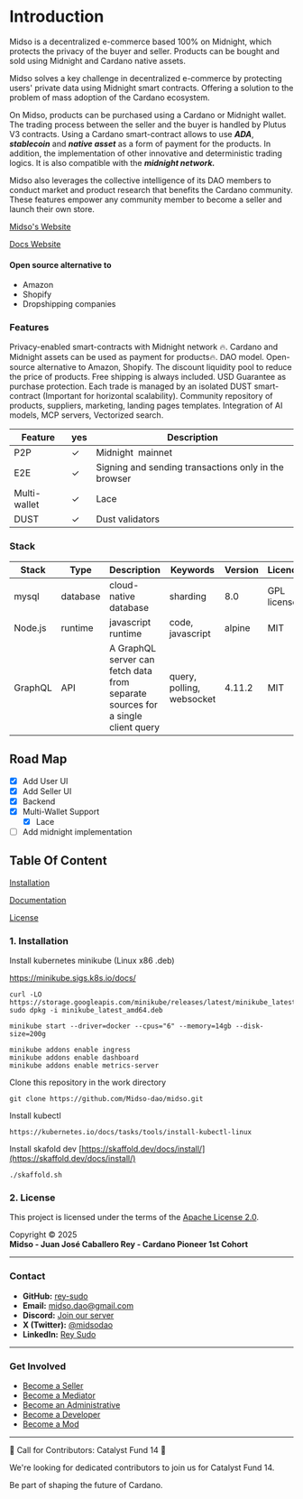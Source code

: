 # Introduction

Midso is a decentralized e-commerce based 100% on Midnight, which protects the privacy of the buyer and seller. Products can be bought and sold using Midnight and Cardano native assets.

Midso solves a key challenge in decentralized e-commerce by protecting users' private data using Midnight smart contracts. Offering a solution to the problem of mass adoption of the Cardano ecosystem.

On Midso, products can be purchased using a Cardano or Midnight wallet. The trading process between the seller and the buyer is handled by Plutus V3 contracts.
Using a Cardano smart-contract allows to use **_ADA_**, **_stablecoin_** and **_native asset_** as a form of payment for the products.
In addition, the implementation of other innovative and deterministic trading logics. It is also compatible with the **_midnight network._**

Midso also leverages the collective intelligence of its DAO members to conduct market and product research that benefits the Cardano community.
These features empower any community member to become a seller and launch their own store.

[Midso's Website](https://midso.io)

[Docs Website](https://docs.midso.io)

#### Open source alternative to

- Amazon
- Shopify
- Dropshipping companies

### Features
Privacy-enabled smart-contracts with Midnight network 🔥.
Cardano and Midnight assets can be used as payment for products🔥.
DAO model. Open-source alternative to Amazon, Shopify.
The discount liquidity pool to reduce the price of products.
Free shipping is always included.
USD Guarantee as purchase protection.
Each trade is managed by an isolated DUST smart-contract (Important for horizontal scalability).
Community repository of products, suppliers, marketing, landing pages templates.
Integration of AI models, MCP servers, Vectorized search.

| Feature      | yes | Description                                          |
| -------------- | ----- | ------------------------------------------------------ |
| P2P          | ✓  | Midnight  mainnet        |
| E2E          | ✓  | Signing and sending transactions only in the browser |
| Multi-wallet | ✓  | Lace                          |
| DUST       | ✓  | Dust validators                           |

### Stack


| Stack    | Type      | Description                  | Keywords                     | Version | Licence            | Repository                                                         |
| ---------- | ----------- | ------------------------------ | ------------------------------ | --------- | -------------------- | -------------------------------------------------------------------- |
| mysql    | database  | cloud-native database        | sharding                     | 8.0     | GPL license        | [https://www.mysql.com/downloads](https://www.mysql.com/downloads) |
| Node.js  | runtime   | javascript runtime           | code, javascript             | alpine  | MIT                | [https://github.com/nodejs/node](https://github.com/nodejs/node)   |
| GraphQL  | API       | A GraphQL server can fetch data from separate sources for a single client query | query, polling, websocket | 4.11.2 | MIT | [https://github.com/apollographql/apollo-server](https://github.com/apollographql/apollo-server)

## Road Map

- [X] Add User UI
- [X] Add Seller UI
- [X] Backend
- [X] Multi-Wallet Support
  - [X] Lace
- [ ] Add midnight implementation

## Table Of Content

[Installation](#installation)

[Documentation](#documentation)

[License](#license)

### 1\. Installation

Install kubernetes minikube (Linux x86 .deb)

https://minikube.sigs.k8s.io/docs/

```
curl -LO https://storage.googleapis.com/minikube/releases/latest/minikube_latest_amd64.deb
sudo dpkg -i minikube_latest_amd64.deb
```

```
minikube start --driver=docker --cpus="6" --memory=14gb --disk-size=200g 
```

```
minikube addons enable ingress
minikube addons enable dashboard
minikube addons enable metrics-server
```

Clone this repository in the work directory

```
git clone https://github.com/Midso-dao/midso.git
```

Install kubectl

```
https://kubernetes.io/docs/tasks/tools/install-kubectl-linux
```

Install skafold dev
[https://skaffold.dev/docs/install/](https://skaffold.dev/docs/install/)

```
./skaffold.sh
```

### 2\. License

This project is licensed under the terms of the [Apache License 2.0](./LICENSE).

Copyright © 2025  
**Midso - Juan José Caballero Rey - Cardano Pioneer 1st Cohort**

---

### Contact

- **GitHub:** [rey-sudo](https://github.com/rey-sudo)
- **Email:** [midso.dao@gmail.com](mailto:midso.dao@gmail.com)  
- **Discord:** [Join our server](https://discord.com/invite/MJ5Ckac6TV)  
- **X (Twitter):** [@midsodao](https://x.com/midsodao)  
- **LinkedIn:** [Rey Sudo](https://www.linkedin.com/in/rey-sudo)

---

### Get Involved

- [Become a Seller](https://seller.midso.io)  
- [Become a Mediator](https://discord.com/invite/MJ5Ckac6TV)  
- [Become an Administrative](https://discord.com/invite/MJ5Ckac6TV)  
- [Become a Developer](https://discord.com/invite/MJ5Ckac6TV)  
- [Become a Mod](https://discord.com/invite/MJ5Ckac6TV)

---

🚀 Call for Contributors: Catalyst Fund 14 🚀

We're looking for dedicated contributors to join us for Catalyst Fund 14.

Be part of shaping the future of Cardano.



